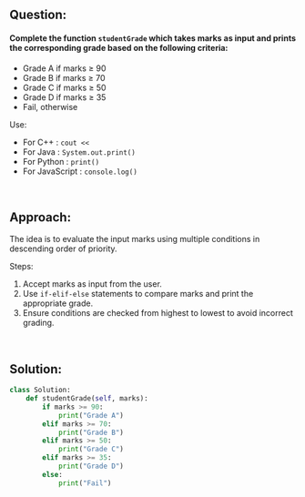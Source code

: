 ## Question:

#### Complete the function `studentGrade` which takes marks as input and prints the corresponding grade based on the following criteria:

* Grade A if marks ≥ 90
* Grade B if marks ≥ 70
* Grade C if marks ≥ 50
* Grade D if marks ≥ 35
* Fail, otherwise

Use:

* For C++ : `cout <<`
* For Java : `System.out.print()`
* For Python : `print()`
* For JavaScript : `console.log()`

 

## Approach:

The idea is to evaluate the input marks using multiple conditions in descending order of priority.

Steps:

1. Accept marks as input from the user.
2. Use `if-elif-else` statements to compare marks and print the appropriate grade.
3. Ensure conditions are checked from highest to lowest to avoid incorrect grading.

 

## Solution:

```python
class Solution:
    def studentGrade(self, marks):
        if marks >= 90:
            print("Grade A")
        elif marks >= 70:
            print("Grade B")
        elif marks >= 50:
            print("Grade C")        
        elif marks >= 35:
            print("Grade D")
        else:
            print("Fail")
```
